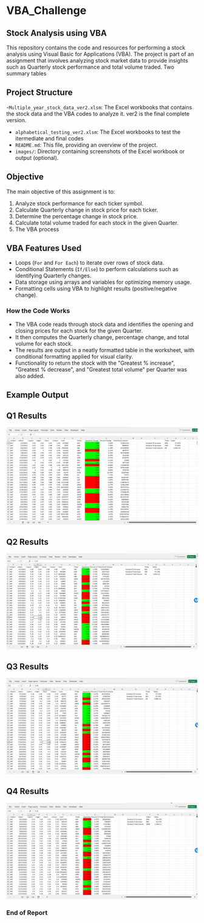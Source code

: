 # VBA_Challenge

## Stock Analysis using VBA

This repository contains the code and resources for performing a stock analysis using Visual Basic for Applications (VBA). The project is part of an assignment that involves analyzing stock market data to provide insights such as Quarterly stock performance and total volume traded. Two summary tables 

## Project Structure

-`Multiple_year_stock_data_ver2.xlsm`: The Excel workbooks that contains the stock data and the VBA codes to analyze it. ver2 is the final complete version.
- `alphabetical_testing_ver2.xlsm`: The Excel workbooks to test the itermediate and final codes
- `README.md`: This file, providing an overview of the project.
- `images/`: Directory containing screenshots of the Excel workbook or output (optional).

## Objective

The main objective of this assignment is to:

1. Analyze stock performance for each ticker symbol.
2. Calculate Quarterly change in stock price for each ticker.
3. Determine the percentage change in stock price.
4. Calculate total volume traded for each stock in the given Quarter.
5. The VBA process 

## VBA Features Used

- Loops (`For` and `For Each`) to iterate over rows of stock data.
- Conditional Statements (`If/Else`) to perform calculations such as identifying Quarterly changes.
- Data storage using arrays and variables for optimizing memory usage.
- Formatting cells using VBA to highlight results (positive/negative change).


### How the Code Works

- The VBA code reads through stock data and identifies the opening and closing prices for each stock for the given Quarter.
- It then computes the Quarterly change, percentage change, and total volume for each stock.
- The results are output in a neatly formatted table in the worksheet, with conditional formatting applied for visual clarity.
- Functionality to return the stock with the "Greatest % increase", "Greatest % decrease", and "Greatest total volume" per Quarter was also added.

## Example Output

## Q1 Results

![Q1 Results](Q1_Results.png)

## Q2 Results

![Q2 Results](Q2_Results.png)

## Q3 Results

![Q3 Results](Q3_Results.png)

## Q4 Results

![Q4 Results](Q4_Results.png)

### End of Report
